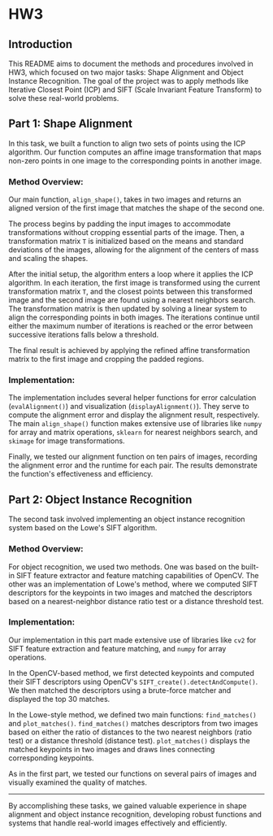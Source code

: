# HW3 

## Introduction
This README aims to document the methods and procedures involved in HW3, which focused on two major tasks: Shape Alignment and Object Instance Recognition. The goal of the project was to apply methods like Iterative Closest Point (ICP) and SIFT (Scale Invariant Feature Transform) to solve these real-world problems. 

## Part 1: Shape Alignment
In this task, we built a function to align two sets of points using the ICP algorithm. Our function computes an affine image transformation that maps non-zero points in one image to the corresponding points in another image.

### Method Overview:
Our main function, `align_shape()`, takes in two images and returns an aligned version of the first image that matches the shape of the second one. 

The process begins by padding the input images to accommodate transformations without cropping essential parts of the image. Then, a transformation matrix `T` is initialized based on the means and standard deviations of the images, allowing for the alignment of the centers of mass and scaling the shapes. 

After the initial setup, the algorithm enters a loop where it applies the ICP algorithm. In each iteration, the first image is transformed using the current transformation matrix `T`, and the closest points between this transformed image and the second image are found using a nearest neighbors search. The transformation matrix is then updated by solving a linear system to align the corresponding points in both images. The iterations continue until either the maximum number of iterations is reached or the error between successive iterations falls below a threshold.

The final result is achieved by applying the refined affine transformation matrix to the first image and cropping the padded regions.

### Implementation:
The implementation includes several helper functions for error calculation (`evalAlignment()`) and visualization (`displayAlignment()`). They serve to compute the alignment error and display the alignment result, respectively. The main `align_shape()` function makes extensive use of libraries like `numpy` for array and matrix operations, `sklearn` for nearest neighbors search, and `skimage` for image transformations.

Finally, we tested our alignment function on ten pairs of images, recording the alignment error and the runtime for each pair. The results demonstrate the function's effectiveness and efficiency.

## Part 2: Object Instance Recognition
The second task involved implementing an object instance recognition system based on the Lowe's SIFT algorithm. 

### Method Overview:
For object recognition, we used two methods. One was based on the built-in SIFT feature extractor and feature matching capabilities of OpenCV. The other was an implementation of Lowe's method, where we computed SIFT descriptors for the keypoints in two images and matched the descriptors based on a nearest-neighbor distance ratio test or a distance threshold test. 

### Implementation:
Our implementation in this part made extensive use of libraries like `cv2` for SIFT feature extraction and feature matching, and `numpy` for array operations.

In the OpenCV-based method, we first detected keypoints and computed their SIFT descriptors using OpenCV's `SIFT_create().detectAndCompute()`. We then matched the descriptors using a brute-force matcher and displayed the top 30 matches.

In the Lowe-style method, we defined two main functions: `find_matches()` and `plot_matches()`. `find_matches()` matches descriptors from two images based on either the ratio of distances to the two nearest neighbors (ratio test) or a distance threshold (distance test). `plot_matches()` displays the matched keypoints in two images and draws lines connecting corresponding keypoints.

As in the first part, we tested our functions on several pairs of images and visually examined the quality of matches. 

---

By accomplishing these tasks, we gained valuable experience in shape alignment and object instance recognition, developing robust functions and systems that handle real-world images effectively and efficiently.
